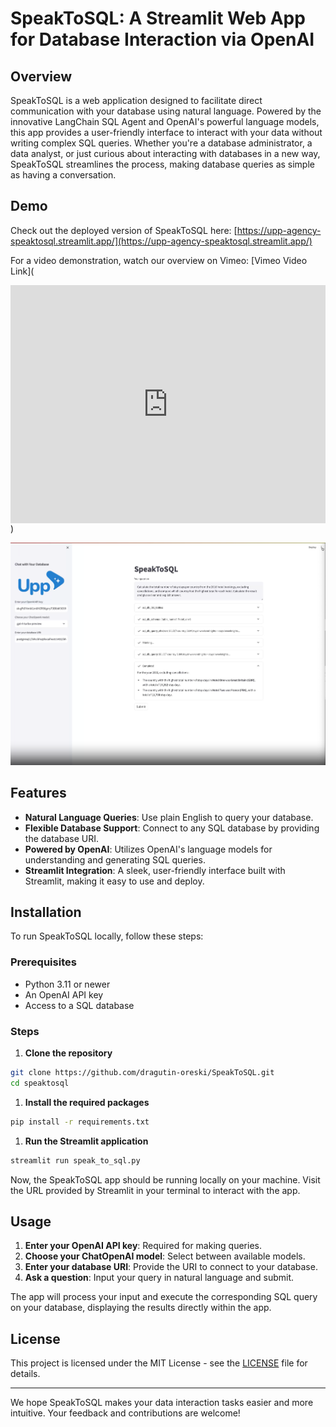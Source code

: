 # SpeakToSQL: A Streamlit Web App for Database Interaction via OpenAI

## Overview

SpeakToSQL is a web application designed to facilitate direct communication with your database using natural language. Powered by the innovative LangChain SQL Agent and OpenAI's powerful language models, this app provides a user-friendly interface to interact with your data without writing complex SQL queries. Whether you're a database administrator, a data analyst, or just curious about interacting with databases in a new way, SpeakToSQL streamlines the process, making database queries as simple as having a conversation.

## Demo

Check out the deployed version of SpeakToSQL here: [https://upp-agency-speaktosql.streamlit.app/](https://upp-agency-speaktosql.streamlit.app/)

For a video demonstration, watch our overview on Vimeo: [Vimeo Video Link](<div style="padding:75.66% 0 0 0;position:relative;"><iframe src="https://player.vimeo.com/video/928296069?badge=0&amp;autopause=0&amp;player_id=0&amp;app_id=58479" frameborder="0" allow="autoplay; fullscreen; picture-in-picture; clipboard-write" style="position:absolute;top:0;left:0;width:100%;height:100%;" title="SpeakToSQL"></iframe></div><script src="https://player.vimeo.com/api/player.js"></script>)

![SpeakToSQL Demo](speak_to_sql.png)

## Features

- **Natural Language Queries**: Use plain English to query your database.
- **Flexible Database Support**: Connect to any SQL database by providing the database URI.
- **Powered by OpenAI**: Utilizes OpenAI's language models for understanding and generating SQL queries.
- **Streamlit Integration**: A sleek, user-friendly interface built with Streamlit, making it easy to use and deploy.

## Installation

To run SpeakToSQL locally, follow these steps:

### Prerequisites

- Python 3.11 or newer
- An OpenAI API key
- Access to a SQL database

### Steps

1. **Clone the repository**
```bash   
git clone https://github.com/dragutin-oreski/SpeakToSQL.git
cd speaktosql
```

1. **Install the required packages**
```bash
pip install -r requirements.txt
```

1. **Run the Streamlit application**
```bash
streamlit run speak_to_sql.py
```

Now, the SpeakToSQL app should be running locally on your machine. Visit the URL provided by Streamlit in your terminal to interact with the app.

## Usage

1. **Enter your OpenAI API key**: Required for making queries.
2. **Choose your ChatOpenAI model**: Select between available models.
3. **Enter your database URI**: Provide the URI to connect to your database.
4. **Ask a question**: Input your query in natural language and submit.

The app will process your input and execute the corresponding SQL query on your database, displaying the results directly within the app.

## License

This project is licensed under the MIT License - see the [LICENSE](LICENSE) file for details.

---

We hope SpeakToSQL makes your data interaction tasks easier and more intuitive. Your feedback and contributions are welcome!
